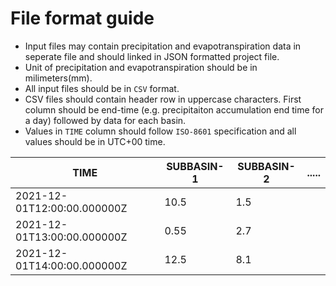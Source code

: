 # File format guide  

- Input files may contain precipitation and evapotranspiration data in seperate file and should linked in JSON formatted project file.
- Unit of precipitation and evapotranspiration should be in milimeters(mm). 
- All input files should be in `CSV` format. 
- CSV files should contain header row in uppercase characters. First column should be end-time (e.g. precipitaiton accumulation end time for a day) followed by data for each basin.
- Values in `TIME` column should follow `ISO-8601` specification and all values should be in UTC+00 time.

|TIME                         |SUBBASIN-1|SUBBASIN-2| ..... |
|-----------------------------|----------|----------|-------|
| 2021-12-01T12:00:00.000000Z |   10.5   |   1.5    |       | 
| 2021-12-01T13:00:00.000000Z |   0.55   |   2.7    |       |
| 2021-12-01T14:00:00.000000Z |   12.5   |   8.1    |       | 